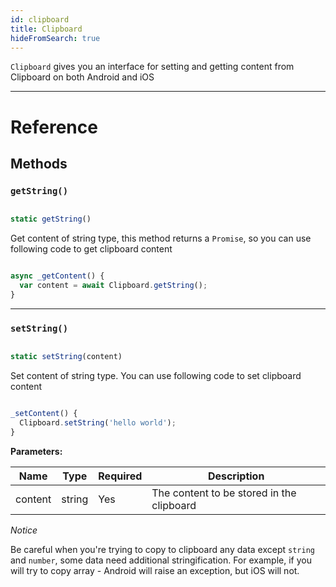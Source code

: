 ```yaml
---
id: clipboard
title: Clipboard
hideFromSearch: true
---
```


`Clipboard` gives you an interface for setting and getting content from Clipboard on both Android and iOS

---

# Reference

## Methods

### `getString()`

```jsx

static getString()

```

Get content of string type, this method returns a `Promise`, so you can use following code to get clipboard content

```jsx

async _getContent() {
  var content = await Clipboard.getString();
}

```

---

### `setString()`

```jsx

static setString(content)

```

Set content of string type. You can use following code to set clipboard content

```jsx

_setContent() {
  Clipboard.setString('hello world');
}

```

**Parameters:**

| Name    | Type   | Required | Description                               |
| ------- | ------ | -------- | ----------------------------------------- |
| content | string | Yes      | The content to be stored in the clipboard |

_Notice_

Be careful when you're trying to copy to clipboard any data except `string` and `number`, some data need additional stringification. For example, if you will try to copy array - Android will raise an exception, but iOS will not.
